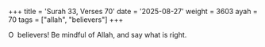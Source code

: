 +++
title = 'Surah 33, Verses 70'
date = '2025-08-27'
weight = 3603
ayah = 70
tags = ["allah", "believers"]
+++

O  believers! Be mindful of Allah, and say what is right.